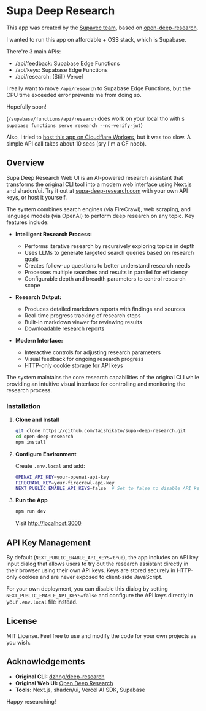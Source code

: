 # Supa Deep Research

This app was created by the [Supavec team](https://www.supavec.com), based on [open-deep-research](https://github.com/fdarkaou/open-deep-research).

I wanted to run this app on affordable + OSS stack, which is Supabase.

There're 3 main APIs:
- /api/feedback: Supabase Edge Functions
- /api/keys: Supabase Edge Functions
- /api/research: (Still) Vercel

I really want to move `/api/research` to Supabase Edge Functions, but the CPU time exceeded error prevents me from doing so.

Hopefully soon!

(`/supabase/functions/api/research` does work on your local tho with `$ supabase functions serve research --no-verify-jwt`)

Also, I tried to [host this app on Cloudflare Workers](https://x.com/martindonadieu/status/1889630161819074988), but it was too slow. A simple API call takes about 10 secs (sry I'm a CF noob).

## Overview

Supa Deep Research Web UI is an AI-powered research assistant that transforms the original CLI tool into a modern web interface using Next.js and shadcn/ui. Try it out at [supa-deep-research.com](https://www.supa-deep-research.com) with your own API keys, or host it yourself.

The system combines search engines (via FireCrawl), web scraping, and language models (via OpenAI) to perform deep research on any topic. Key features include:

- **Intelligent Research Process:**

  - Performs iterative research by recursively exploring topics in depth
  - Uses LLMs to generate targeted search queries based on research goals
  - Creates follow-up questions to better understand research needs
  - Processes multiple searches and results in parallel for efficiency
  - Configurable depth and breadth parameters to control research scope

- **Research Output:**

  - Produces detailed markdown reports with findings and sources
  - Real-time progress tracking of research steps
  - Built-in markdown viewer for reviewing results
  - Downloadable research reports

- **Modern Interface:**
  - Interactive controls for adjusting research parameters
  - Visual feedback for ongoing research progress
  - HTTP-only cookie storage for API keys

The system maintains the core research capabilities of the original CLI while providing an intuitive visual interface for controlling and monitoring the research process.


### Installation

1. **Clone and Install**

   ```bash
   git clone https://github.com/taishikato/supa-deep-research.git
   cd open-deep-research
   npm install
   ```

2. **Configure Environment**

   Create `.env.local` and add:

   ```bash
   OPENAI_API_KEY=your-openai-api-key
   FIRECRAWL_KEY=your-firecrawl-api-key
   NEXT_PUBLIC_ENABLE_API_KEYS=false  # Set to false to disable API key dialog
   ```

3. **Run the App**
   ```bash
   npm run dev
   ```
   Visit [http://localhost:3000](http://localhost:3000)

## API Key Management

By default (`NEXT_PUBLIC_ENABLE_API_KEYS=true`), the app includes an API key input dialog that allows users to try out the research assistant directly in their browser using their own API keys. Keys are stored securely in HTTP-only cookies and are never exposed to client-side JavaScript.

For your own deployment, you can disable this dialog by setting `NEXT_PUBLIC_ENABLE_API_KEYS=false` and configure the API keys directly in your `.env.local` file instead.

## License

MIT License. Feel free to use and modify the code for your own projects as you wish.

## Acknowledgements

- **Original CLI:** [dzhng/deep-research](https://github.com/dzhng/deep-research)
- **Original Web UI:** [Open Deep Research](https://anotherwrapper.com/open-deep-research)
- **Tools:** Next.js, shadcn/ui, Vercel AI SDK, Supabase

Happy researching!
